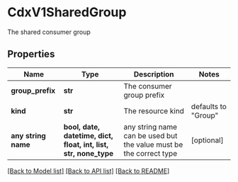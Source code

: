 # CdxV1SharedGroup

The shared consumer group

## Properties
Name | Type | Description | Notes
------------ | ------------- | ------------- | -------------
**group_prefix** | **str** | The consumer group prefix | 
**kind** | **str** | The resource kind | defaults to "Group"
**any string name** | **bool, date, datetime, dict, float, int, list, str, none_type** | any string name can be used but the value must be the correct type | [optional]

[[Back to Model list]](../README.md#documentation-for-models) [[Back to API list]](../README.md#documentation-for-api-endpoints) [[Back to README]](../README.md)


